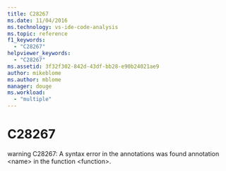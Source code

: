 ```yaml
---
title: C28267
ms.date: 11/04/2016
ms.technology: vs-ide-code-analysis
ms.topic: reference
f1_keywords:
  - "C28267"
helpviewer_keywords:
  - "C28267"
ms.assetid: 3f32f302-842d-43df-bb28-e90b24021ae9
author: mikeblome
ms.author: mblome
manager: douge
ms.workload:
  - "multiple"
---
```

# C28267
warning C28267: A syntax error in the annotations was found annotation \<name> in the function \<function>.